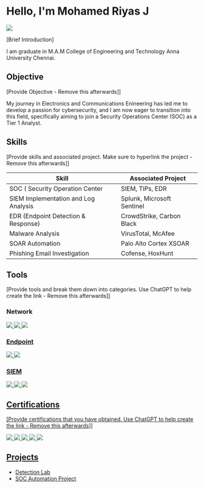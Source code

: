 # Hello, I'm Mohamed Riyas J
<a href="www.linkedin.com/in/mohamed-riyas-9905a3326"><img src="https://img.shields.io/badge/-LinkedIn-0072b1?&style=for-the-badge&logo=linkedin&logoColor=white" /></a>

[Brief Introduction]

I am graduate in M.A.M College of Engineering and Technology Anna University Chennai.

## Objective
[Provide Objective - Remove this afterwards]]

My journey in Electronics and Communications Enineering has led me to develop a passion for cybersecurity, and I am now eager to transition into this field, specifically aiming to join a Security Operations Center (SOC) as a Tier 1 Analyst.

## Skills
[Provide skills and associated project. Make sure to hyperlink the project - Remove this afterwards]]

| Skill                                           | Associated Project         |
|-------------------------------------------------|----------------------------|
| SOC ( Security Operation Center                 | SIEM, TIPs, EDR            |
| SIEM Implementation and Log Analysis            | Splunk, Microsoft Sentinel |
| EDR (Endpoint Detection & Response)             | CrowdStrike, Carbon Black  |
| Malware Analysis                                | VirusTotal, McAfee         |
| SOAR Automation                                 | Palo Alto Cortex XSOAR     | 
| Phishing Email Investigation                    | Cofense, HoxHunt           |

## Tools
[Provide tools and break them down into categories. Use ChatGPT to help create the link - Remove this afterwards]]

### Network
<div>
    <a href="https://img.shields.io/badge/-Wireshark-1679A7?&style=for-the-badge&logo=Wireshark&logoColor=white">
    <img src="https://img.shields.io/badge/-Wireshark-1679A7?&style=for-the-badge&logo=Wireshark&logoColor=white" />
    <img src="https://img.shields.io/badge/-Suricata-EF3B2D?&style=for-the-badge&logo=Suricata&logoColor=white" />
    <img src="https://img.shields.io/badge/-Zeek-777BB4?&style=for-the-badge&logo=Zeek&logoColor=white" />
</div>

### Endpoint
<div>
    <img src="https://img.shields.io/badge/-Microsoft_Defender_for_Endpoint-00A4EF?&style=for-the-badge&logo=Microsoft&logoColor=white" />
    <img src="https://img.shields.io/badge/-Velociraptor-4B275F?&style=for-the-badge&logo=Velociraptor&logoColor=white" />
</div>

### SIEM
<div>
    <img src="https://img.shields.io/badge/-Microsoft_Sentinel-0078D4?&style=for-the-badge&logo=Microsoft&logoColor=white" />
    <img src="https://img.shields.io/badge/-Splunk-000000?&style=for-the-badge&logo=Splunk&logoColor=white" />
    <img src="https://img.shields.io/badge/-Elastic-005571?&style=for-the-badge&logo=Elastic&logoColor=white" />
</div>

## Certifications
[Provide certifications that you have obtained. Use ChatGPT to help create the link - Remove this afterwards]]
<div>
<img src="https://img.shields.io/badge/-Security%2B-FF0000?&style=for-the-badge&logo=CompTIA&logoColor=white" />
<img src="https://img.shields.io/badge/-Network%2B-007ACC?&style=for-the-badge&logo=CompTIA&logoColor=white" />
<img src="https://img.shields.io/badge/-A%2B-4D4D4D?&style=for-the-badge&logo=CompTIA&logoColor=white" />
<img src="https://img.shields.io/badge/-CDSA-006400?&style=for-the-badge&logoColor=white" />
<img src="https://img.shields.io/badge/-CCD-000080?&style=for-the-badge&logoColor=white" />
</div>

## Projects
- Detection Lab
- SOC Automation Project
